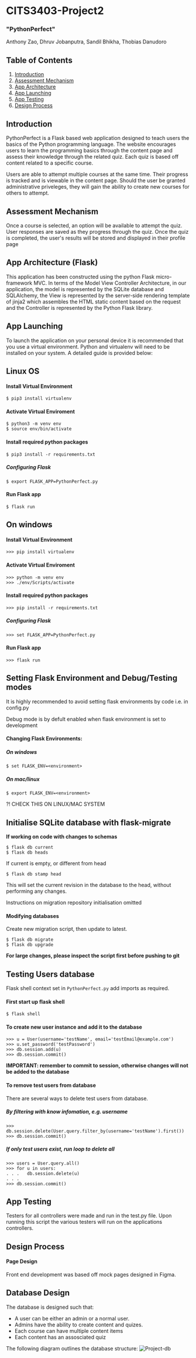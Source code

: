 # CITS3403-Project2
### "PythonPerfect"
Anthony Zao, Dhruv Jobanputra, Sandil Bhikha, Thobias Danudoro

## Table of Contents
1. [Introduction](#introduction)
2. [Assessment Mechanism](#Assessment-Mechanism)
3. [App Architecture](#App-Architecture)
4. [App Launching](#App-Launching)
5. [App Testing](#App-Testing)
6. [Design Process](#Design-Process)

## Introduction 
PythonPerfect is a Flask based web application designed to teach users the basics of the Python programming language. The website encourages users to learn the programming basics through the content page and assess their knowledge through the related quiz. Each quiz is based off content related to a specific course. 

Users are able to attempt multiple courses at the same time. Their progress is tracked and is viewable in the content page. Should the user be granted administrative priveleges, they will gain the ability to create new courses for others to attempt.

## Assessment Mechanism
Once a course is selected, an option will be available to attempt the quiz. User responses are saved as they progress through the quiz. Once the quiz is completed, the user's results will be stored and displayed in their profile page 

## App Architecture (Flask)
This application has been constructed using the python Flask micro-framework MVC. In terms of the Model View Controller Architecture, in our application, the model is represented by the SQLite database and SQLAlchemy, the View is represented by the server-side rendering template of jinja2 which assembles the HTML static content based on the request and the Controller is represented by the Python Flask library.

## App Launching
To launch the application on your personal device it is recommended that you use a virtual environment. Python and virtualenv will need to be installed on your system. A detailed guide is provided below:

## Linux OS
#### Install Virtual Environment
```shell
$ pip3 install virtualenv
```
#### Activate Virtual Enviroment
```shell
$ python3 -m venv env
$ source env/bin/activate
```
#### Install required python packages
```shell
$ pip3 install -r requirements.txt
```
##### Configuring Flask
```shell
$ export FLASK_APP=PythonPerfect.py
```
#### Run Flask app
```shell
$ flask run
```

## On windows
#### Install Virtual Environment
```shell
>>> pip install virtualenv
```
#### Activate Virtual Enviroment
```shell
>>> python -m venv env
>>> ./env/Scripts/activate
```
#### Install required python packages
```shell
>>> pip install -r requirements.txt
```
##### Configuring Flask
```shell
>>> set FLASK_APP=PythonPerfect.py
```
#### Run Flask app
```shell
>>> flask run
```

## Setting Flask Environment and Debug/Testing modes
It is highly recommended to avoid setting flask environments by code
i.e. in config.py

Debug mode is by defult enabled when flask environment is set to development
#### Changing Flask Environments:
##### On windows
```shell
$ set FLASK_ENV=<environment>
```
##### On mac/linux
```shell
$ export FLASK_ENV=<environment>
```  
?! CHECK THIS ON LINUX/MAC SYSTEM

## Initialise SQLite database with flask-migrate

**If working on code with changes to schemas**

```shell
$ flask db current
$ flask db heads
```

If current is empty, or different from head

```shell
$ flask db stamp head
```

This will set the current revision in the database to the head,
without performing any changes. 

Instructions on migration repository initialisation omitted
#### Modifying databases
Create new migration script, then update to latest.

```shell
$ flask db migrate
$ flask db upgrade 
```


**For large changes, please inspect the script first before pushing to git**

## Testing Users database
Flask shell context set in `PythonPerfect.py` add imports as required.

#### First start up flask shell

```shell
$ flask shell
```

#### To create new user instance and add it to the database

	>>> u = User(username='testName', email='testEmail@example.com')
	>>> u.set_password('testPassword')
	>>> db.session.add(u)
	>>> db.session.commit()

**IMPORTANT: remember to commit to session, otherwise changes will not be added to the database**

#### To remove test users from database

There are several ways to delete test users from database.

##### By filtering with know infomation, e.g. username

	>>> db.session.delete(User.query.filter_by(username='testName').first())
	>>> db.session.commit()

##### If only test users exist, run loop to delete all

```shell
>>> users = User.query.all()
>>> for u in users:
. . .   db.session.delete(u)
. . .
>>> db.session.commit()
```


## App Testing
Testers for all controllers were made and run in the test.py file. Upon running this script the various testers will run on the applications controllers.

## Design Process

#### Page Design
Front end development was based off mock pages designed in Figma. 

## Database Design
The database is designed such that:
- A user can be either an admin or a normal user.
- Admins have the ability to create content and quizes.
- Each course can have multiple content items
- Each content has an assosciated quiz

The following diagram outlines the database structure:
![Project-db](https://user-images.githubusercontent.com/83282339/118466391-658fba80-b735-11eb-8b41-2451025ac5b5.PNG)



